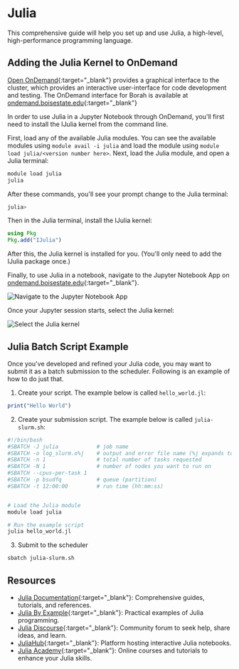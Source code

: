 # Julia

This comprehensive guide will help you set up and use Julia, a high-level, high-performance programming language.

## Adding the Julia Kernel to OnDemand

[Open OnDemand](https://openondemand.org/){:target="_blank"} provides a graphical interface to the cluster, which provides an interactive user-interface for code development and testing.
The OnDemand interface for Borah is available at [ondemand.boisestate.edu](https://ondemand.boisestate.edu){:target="_blank"}

In order to use Julia in a Jupyter Notebook through OnDemand, you'll first need to install the IJulia kernel from the command line.

First, load any of the available Julia modules.
You can see the available modules using `module avail -i julia` and load the module using `module load julia/<version number here>`.
Next, load the Julia module, and open a Julia terminal:
```bash
module load julia
julia
```
After these commands, you'll see your prompt change to the Julia terminal:
```bash
julia>
```
Then in the Julia terminal, install the IJulia kernel:
```julia
using Pkg
Pkg.add("IJulia")
```
After this, the Julia kernel is installed for you.
(You'll only need to add the IJulia package once.)

Finally, to use Julia in a notebook, navigate to the Jupyter Notebook App on [ondemand.boisestate.edu](https://ondemand.boisestate.edu){:target="_blank"}.

![Navigate to the Jupyter Notebook App](../images/ood-notebook.png "Navigate to the Jupyter Notebook App")

Once your Jupyter session starts, select the Julia kernel:

![Select the Julia kernel](../images/julia-kernel.png "Select the Julia kernel")

## Julia Batch Script Example

Once you've developed and refined your Julia code, you may want to submit it as a batch submission to the scheduler.
Following is an example of how to do just that.

1. Create your script. The example below is called `hello_world.jl`:
```julia title="hello_world.jl"
print("Hello World")
```

2. Create your submission script. The example below is called `julia-slurm.sh`:
```bash title="julia-slurm.sh"
#!/bin/bash
#SBATCH -J julia            # job name
#SBATCH -o log_slurm.o%j    # output and error file name (%j expands to jobID)
#SBATCH -n 1                # total number of tasks requested
#SBATCH -N 1                # number of nodes you want to run on
#SBATCH --cpus-per-task 1
#SBATCH -p bsudfq           # queue (partition)
#SBATCH -t 12:00:00         # run time (hh:mm:ss)


# Load the Julia module
module load julia

# Run the example script
julia hello_world.jl
```

3. Submit to the scheduler
```bash
sbatch julia-slurm.sh
```

## Resources
- [Julia Documentation](https://docs.julialang.org/){:target="_blank"}: Comprehensive guides, tutorials, and references.
- [Julia By Example](https://juliabyexample.helpmanual.io/){:target="_blank"}: Practical examples of Julia programming.
- [Julia Discourse](https://discourse.julialang.org/){:target="_blank"}: Community forum to seek help, share ideas, and learn.
- [JuliaHub](https://juliahub.com/){:target="_blank"}: Platform hosting interactive Julia notebooks.
- [Julia Academy](https://juliaacademy.com/){:target="_blank"}: Online courses and tutorials to enhance your Julia skills.
